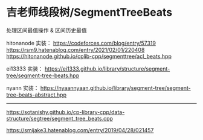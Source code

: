 # 吉老师线段树/SegmentTreeBeats

处理区间最值操作 & 区间历史最值

hitonanode 实装：
https://codeforces.com/blog/entry/57319
https://rsm9.hatenablog.com/entry/2021/02/01/220408
https://hitonanode.github.io/cplib-cpp/segmenttree/acl_beats.hpp

ei13333 实装：
https://ei1333.github.io/library/structure/segment-tree/segment-tree-beats.hpp

nyann 实装：
https://nyaannyaan.github.io/library/segment-tree/segment-tree-beats-abstract.hpp

---

https://sotanishy.github.io/cp-library-cpp/data-structure/segtree/segment_tree_beats.cpp

https://smijake3.hatenablog.com/entry/2019/04/28/021457
